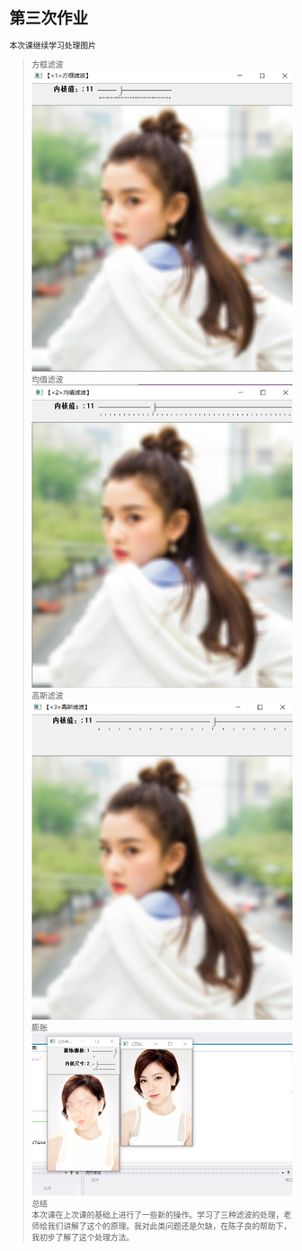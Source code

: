 # 第三次作业  
本次课继续学习处理图片
>方框滤波
![](方框滤波.png)
>均值滤波  
![](均值滤波.png)
>高斯滤波
![](高斯滤波.png)
膨胀
![](膨胀2.png)
总结  
本次课在上次课的基础上进行了一些新的操作。学习了三种滤波的处理，老师给我们讲解了这个的原理。我对此类问题还是欠缺，在陈子良的帮助下，我初步了解了这个处理方法。